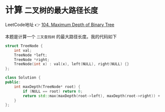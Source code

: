 计算 `二叉树的最大路径长度`
=======================
LeetCode地址 :point_right: [104. Maximum Depth of Binary Tree](https://leetcode.com/problems/maximum-depth-of-binary-tree/description/)<br />

本题是计算一个 `二叉查找树` 的最大路径长度。我的代码如下<br />
```cpp
struct TreeNode {
	int val;
	TreeNode *left;
	TreeNode *right;
	TreeNode(int x) : val(x), left(NULL), right(NULL) {}
};

class Solution {
public:
    int maxDepth(TreeNode* root) {
        if (NULL == root) return 0;
        return std::max(maxDepth(root->left), maxDepth(root->right)) + 1;
    }
};

```